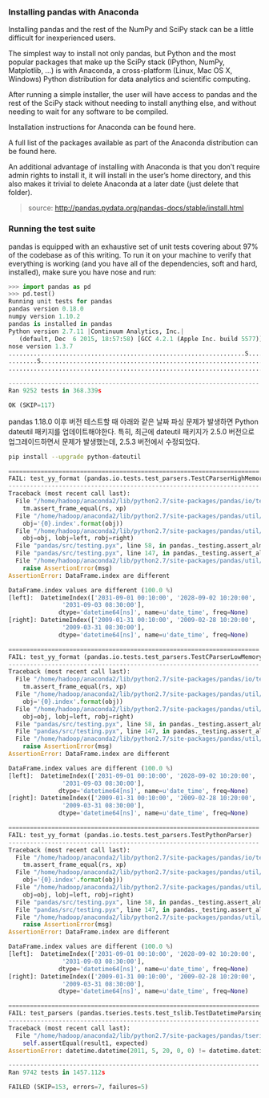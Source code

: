 ### Installing pandas with Anaconda

Installing pandas and the rest of the NumPy and SciPy stack can be a little difficult for inexperienced users.

The simplest way to install not only pandas, but Python and the most popular packages that make up the SciPy stack (IPython, NumPy, Matplotlib, ...) is with Anaconda, a cross-platform (Linux, Mac OS X, Windows) Python distribution for data analytics and scientific computing.

After running a simple installer, the user will have access to pandas and the rest of the SciPy stack without needing to install anything else, and without needing to wait for any software to be compiled.

Installation instructions for Anaconda can be found here.

A full list of the packages available as part of the Anaconda distribution can be found here.

An additional advantage of installing with Anaconda is that you don’t require admin rights to install it, it will install in the user’s home directory, and this also makes it trivial to delete Anaconda at a later date (just delete that folder).

> source: http://pandas.pydata.org/pandas-docs/stable/install.html

### Running the test suite

pandas is equipped with an exhaustive set of unit tests covering about 97% of the codebase as of this writing. To run it on your machine to verify that everything is working (and you have all of the dependencies, soft and hard, installed), make sure you have nose and run:
```python
>>> import pandas as pd
>>> pd.test()
Running unit tests for pandas
pandas version 0.18.0
numpy version 1.10.2
pandas is installed in pandas
Python version 2.7.11 |Continuum Analytics, Inc.|
   (default, Dec  6 2015, 18:57:58) [GCC 4.2.1 (Apple Inc. build 5577)]
nose version 1.3.7
..................................................................S......
........S................................................................
.........................................................................

----------------------------------------------------------------------
Ran 9252 tests in 368.339s

OK (SKIP=117)
```

pandas 1.18.0 이후 버전 테스트할 때 아래와 같은 날짜 파싱 문제가 발생하면 Python dateutil 패키지를 업데이트해야한다.
특히, 최근에 dateutil 패키지가 2.5.0 버전으로 업그레이드하면서 문제가 발생했는데, 2.5.3 버전에서 수정되었다.
```sh
pip install --upgrade python-dateutil
```
```python
======================================================================
FAIL: test_yy_format (pandas.io.tests.test_parsers.TestCParserHighMemory)
----------------------------------------------------------------------
Traceback (most recent call last):
  File "/home/hadoop/anaconda2/lib/python2.7/site-packages/pandas/io/tests/test_parsers.py", line 1064, in test_yy_format
    tm.assert_frame_equal(rs, xp)
  File "/home/hadoop/anaconda2/lib/python2.7/site-packages/pandas/util/testing.py", line 1097, in assert_frame_equal
    obj='{0}.index'.format(obj))
  File "/home/hadoop/anaconda2/lib/python2.7/site-packages/pandas/util/testing.py", line 729, in assert_index_equal
    obj=obj, lobj=left, robj=right)
  File "pandas/src/testing.pyx", line 58, in pandas._testing.assert_almost_equal (pandas/src/testing.c:3809)
  File "pandas/src/testing.pyx", line 147, in pandas._testing.assert_almost_equal (pandas/src/testing.c:2685)
  File "/home/hadoop/anaconda2/lib/python2.7/site-packages/pandas/util/testing.py", line 880, in raise_assert_detail
    raise AssertionError(msg)
AssertionError: DataFrame.index are different

DataFrame.index values are different (100.0 %)
[left]:  DatetimeIndex(['2031-09-01 00:10:00', '2028-09-02 10:20:00',
               '2031-09-03 08:30:00'],
              dtype='datetime64[ns]', name=u'date_time', freq=None)
[right]: DatetimeIndex(['2009-01-31 00:10:00', '2009-02-28 10:20:00',
               '2009-03-31 08:30:00'],
              dtype='datetime64[ns]', name=u'date_time', freq=None)

======================================================================
FAIL: test_yy_format (pandas.io.tests.test_parsers.TestCParserLowMemory)
----------------------------------------------------------------------
Traceback (most recent call last):
  File "/home/hadoop/anaconda2/lib/python2.7/site-packages/pandas/io/tests/test_parsers.py", line 1064, in test_yy_format
    tm.assert_frame_equal(rs, xp)
  File "/home/hadoop/anaconda2/lib/python2.7/site-packages/pandas/util/testing.py", line 1097, in assert_frame_equal
    obj='{0}.index'.format(obj))
  File "/home/hadoop/anaconda2/lib/python2.7/site-packages/pandas/util/testing.py", line 729, in assert_index_equal
    obj=obj, lobj=left, robj=right)
  File "pandas/src/testing.pyx", line 58, in pandas._testing.assert_almost_equal (pandas/src/testing.c:3809)
  File "pandas/src/testing.pyx", line 147, in pandas._testing.assert_almost_equal (pandas/src/testing.c:2685)
  File "/home/hadoop/anaconda2/lib/python2.7/site-packages/pandas/util/testing.py", line 880, in raise_assert_detail
    raise AssertionError(msg)
AssertionError: DataFrame.index are different

DataFrame.index values are different (100.0 %)
[left]:  DatetimeIndex(['2031-09-01 00:10:00', '2028-09-02 10:20:00',
               '2031-09-03 08:30:00'],
              dtype='datetime64[ns]', name=u'date_time', freq=None)
[right]: DatetimeIndex(['2009-01-31 00:10:00', '2009-02-28 10:20:00',
               '2009-03-31 08:30:00'],
              dtype='datetime64[ns]', name=u'date_time', freq=None)

======================================================================
FAIL: test_yy_format (pandas.io.tests.test_parsers.TestPythonParser)
----------------------------------------------------------------------
Traceback (most recent call last):
  File "/home/hadoop/anaconda2/lib/python2.7/site-packages/pandas/io/tests/test_parsers.py", line 1064, in test_yy_format
    tm.assert_frame_equal(rs, xp)
  File "/home/hadoop/anaconda2/lib/python2.7/site-packages/pandas/util/testing.py", line 1097, in assert_frame_equal
    obj='{0}.index'.format(obj))
  File "/home/hadoop/anaconda2/lib/python2.7/site-packages/pandas/util/testing.py", line 729, in assert_index_equal
    obj=obj, lobj=left, robj=right)
  File "pandas/src/testing.pyx", line 58, in pandas._testing.assert_almost_equal (pandas/src/testing.c:3809)
  File "pandas/src/testing.pyx", line 147, in pandas._testing.assert_almost_equal (pandas/src/testing.c:2685)
  File "/home/hadoop/anaconda2/lib/python2.7/site-packages/pandas/util/testing.py", line 880, in raise_assert_detail
    raise AssertionError(msg)
AssertionError: DataFrame.index are different

DataFrame.index values are different (100.0 %)
[left]:  DatetimeIndex(['2031-09-01 00:10:00', '2028-09-02 10:20:00',
               '2031-09-03 08:30:00'],
              dtype='datetime64[ns]', name=u'date_time', freq=None)
[right]: DatetimeIndex(['2009-01-31 00:10:00', '2009-02-28 10:20:00',
               '2009-03-31 08:30:00'],
              dtype='datetime64[ns]', name=u'date_time', freq=None)

======================================================================
FAIL: test_parsers (pandas.tseries.tests.test_tslib.TestDatetimeParsingWrappers)
----------------------------------------------------------------------
Traceback (most recent call last):
  File "/home/hadoop/anaconda2/lib/python2.7/site-packages/pandas/tseries/tests/test_tslib.py", line 537, in test_parsers
    self.assertEqual(result1, expected)
AssertionError: datetime.datetime(2011, 5, 20, 0, 0) != datetime.datetime(2020, 5, 11, 0, 0)

----------------------------------------------------------------------
Ran 9742 tests in 1457.112s

FAILED (SKIP=153, errors=7, failures=5)
```
